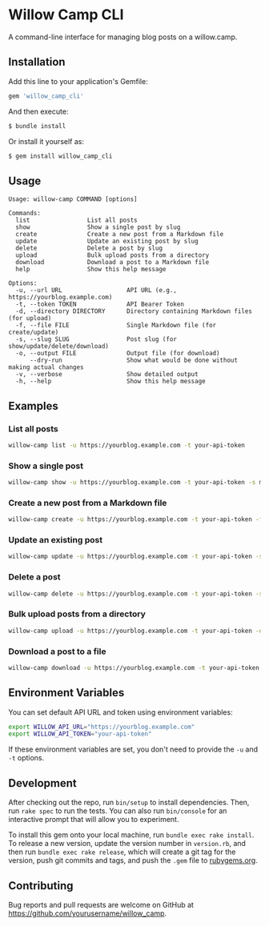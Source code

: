 # Willow Camp CLI

A command-line interface for managing blog posts on a willow.camp.

## Installation

Add this line to your application's Gemfile:

```ruby
gem 'willow_camp_cli'
```

And then execute:

```bash
$ bundle install
```

Or install it yourself as:

```bash
$ gem install willow_camp_cli
```
## Usage

```
Usage: willow-camp COMMAND [options]

Commands:
  list                List all posts
  show                Show a single post by slug
  create              Create a new post from a Markdown file
  update              Update an existing post by slug
  delete              Delete a post by slug
  upload              Bulk upload posts from a directory
  download            Download a post to a Markdown file
  help                Show this help message

Options:
  -u, --url URL                  API URL (e.g., https://yourblog.example.com)
  -t, --token TOKEN              API Bearer Token
  -d, --directory DIRECTORY      Directory containing Markdown files (for upload)
  -f, --file FILE                Single Markdown file (for create/update)
  -s, --slug SLUG                Post slug (for show/update/delete/download)
  -o, --output FILE              Output file (for download)
      --dry-run                  Show what would be done without making actual changes
  -v, --verbose                  Show detailed output
  -h, --help                     Show this help message
```

## Examples

### List all posts

```bash
willow-camp list -u https://yourblog.example.com -t your-api-token
```

### Show a single post

```bash
willow-camp show -u https://yourblog.example.com -t your-api-token -s my-post-slug
```

### Create a new post from a Markdown file

```bash
willow-camp create -u https://yourblog.example.com -t your-api-token -f path/to/post.md
```

### Update an existing post

```bash
willow-camp update -u https://yourblog.example.com -t your-api-token -s my-post-slug -f path/to/updated-post.md
```

### Delete a post

```bash
willow-camp delete -u https://yourblog.example.com -t your-api-token -s my-post-slug
```

### Bulk upload posts from a directory

```bash
willow-camp upload -u https://yourblog.example.com -t your-api-token -d path/to/markdown/files
```

### Download a post to a file

```bash
willow-camp download -u https://yourblog.example.com -t your-api-token -s my-post-slug -o path/to/save.md
```

## Environment Variables

You can set default API URL and token using environment variables:

```bash
export WILLOW_API_URL="https://yourblog.example.com"
export WILLOW_API_TOKEN="your-api-token"
```

If these environment variables are set, you don't need to provide the `-u` and `-t` options.

## Development

After checking out the repo, run `bin/setup` to install dependencies. Then, run `rake spec` to run the tests. You can also run `bin/console` for an interactive prompt that will allow you to experiment.

To install this gem onto your local machine, run `bundle exec rake install`. To release a new version, update the version number in `version.rb`, and then run `bundle exec rake release`, which will create a git tag for the version, push git commits and tags, and push the `.gem` file to [rubygems.org](https://rubygems.org).

## Contributing

Bug reports and pull requests are welcome on GitHub at https://github.com/yourusername/willow_camp.
